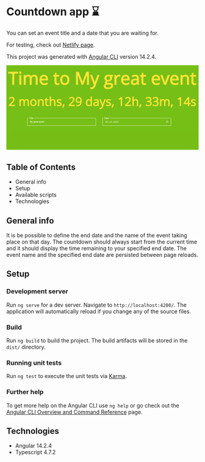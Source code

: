 # Countdown app ⌛

You can set an event title and a date that you are waiting for.

For testing, check out [Netlify page](https://www.agatapst-countdown-app.netlify.app).

This project was generated with [Angular CLI](https://github.com/angular/angular-cli) version 14.2.4.

![Website screenshot](screenshot.png)

## Table of Contents

- General info
- Setup
- Available scripts
- Technologies

## General info

It is be possible to define the end date and the name of the event taking place on that day. The countdown should always start from the current time and it should display the
time remaining to your specified end date. The event name and the specified end date are persisted between page reloads.

## Setup

### Development server

Run `ng serve` for a dev server. Navigate to `http://localhost:4200/`. The application will automatically reload if you change any of the source files.

### Build

Run `ng build` to build the project. The build artifacts will be stored in the `dist/` directory.

### Running unit tests

Run `ng test` to execute the unit tests via [Karma](https://karma-runner.github.io).

### Further help

To get more help on the Angular CLI use `ng help` or go check out the [Angular CLI Overview and Command Reference](https://angular.io/cli) page.

## Technologies

- Angular 14.2.4
- Typescript 4.7.2
